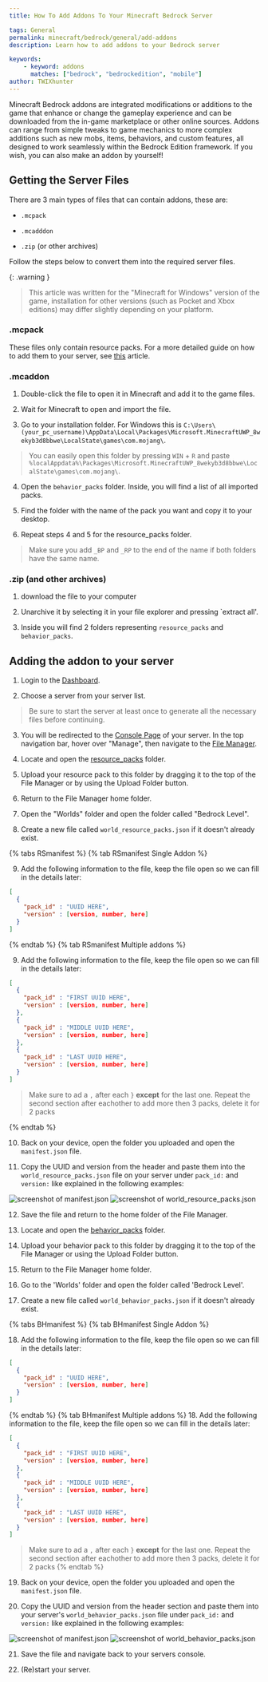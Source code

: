 ```yaml
---
title: How To Add Addons To Your Minecraft Bedrock Server

tags: General
permalink: minecraft/bedrock/general/add-addons
description: Learn how to add addons to your Bedrock server

keywords:
    - keyword: addons
      matches: ["bedrock", "bedrockedition", "mobile"]
author: TWIXhunter
---
```


Minecraft Bedrock addons are integrated modifications or additions to the game that enhance or change the gameplay experience and can be downloaded from the in-game marketplace or other online sources. Addons can range from simple tweaks to game mechanics to more complex additions such as new mobs, items, behaviors, and custom features, all designed to work seamlessly within the Bedrock Edition framework. If you wish, you can also make an addon by yourself!




## Getting the Server Files
There are 3 main types of files that can contain addons, these are:

 - `.mcpack`

 - `.mcadddon`

 - `.zip` (or other archives)

Follow the steps below to convert them into the required server files.

{: .warning }
> This article was written for the "Minecraft for Windows" version of the game, installation for other versions (such as Pocket and Xbox editions) may differ slightly depending on your platform.

### .mcpack
These files only contain resource packs. For a more detailed guide on how to add them to your server, see [this](https://kb.falixnodes.net/minecraft/bedrock/configuration/resource-pack) article.


### .mcaddon

1. Double-click the file to open it in Minecraft and add it to the game files.


2. Wait for Minecraft to open and import the file.

3. Go to your installation folder. For Windows this is `C:\Users\(your_pc_username)\AppData\Local\Packages\Microsoft.MinecraftUWP_8wekyb3d8bbwe\LocalState\games\com.mojang\`.


> You can easily open this folder by pressing `WIN` + `R` and paste `%localAppdata%\Packages\Microsoft.MinecraftUWP_8wekyb3d8bbwe\LocalState\games\com.mojang\`.

4. Open the `behavior_packs` folder. Inside, you will find a list of all imported packs.


5. Find the folder with the name of the pack you want and copy it to your desktop.

6. Repeat steps 4 and 5 for the resource_packs folder.
> Make sure you add `_BP` and `_RP` to the end of the name if both folders have the same name.


### .zip (and other archives)

1. download the file to your computer

2. Unarchive it by selecting it in your file explorer and pressing `extract all'.

3. Inside you will find 2 folders representing `resource_packs` and `behavior_packs`.


## Adding the addon to your server

1. Login to the [Dashboard](https://client.falixnodes.net/).

2. Choose a server from your server list.
> Be sure to start the server at least once to generate all the necessary files before continuing.

3. You will be redirected to the [Console Page](https://client.falixnodes.net/server/console) of your server. In the top navigation bar, hover over "Manage", then navigate to the [File Manager](https://client.falixnodes.net/server/filemanager).

4. Locate and open the [resource_packs](https://client.falixnodes.net/server/filemanager?dir=/resource_packs/) folder.

5. Upload your resource pack to this folder by dragging it to the top of the File Manager or by using the Upload Folder button.

6. Return to the File Manager home folder.

7. Open the "Worlds" folder and open the folder called "Bedrock Level".

8. Create a new file called `world_resource_packs.json` if it doesn't already exist.

{% tabs RSmanifest %}
{% tab RSmanifest Single Addon %}

9. Add the following information to the file, keep the file open so we can fill in the details later:
```json
[
  {
    "pack_id" : "UUID HERE",
    "version" : [version, number, here]
  }
]
```

{% endtab %}
{% tab RSmanifest Multiple addons %}


9. Add the following information to the file, keep the file open so we can fill in the details later:
```json
[
  {
    "pack_id" : "FIRST UUID HERE",
    "version" : [version, number, here]
  },
  {
    "pack_id" : "MIDDLE UUID HERE",
    "version" : [version, number, here]
  },
  {
    "pack_id" : "LAST UUID HERE",
    "version" : [version, number, here]
  }
]
```
> Make sure to ad a `,` after each `}` **except** for the last one.
> Repeat the second section after eachother to add more then 3 packs, delete it for 2 packs

{% endtab %}


10. Back on your device, open the folder you uploaded and open the `manifest.json` file.

11. Copy the UUID and version from the header and paste them into the `world_resource_packs.json` file on your server under `pack_id:` and `version:` like explained in the following examples:


![screenshot of manifest.json](content/assets/images/posts/add-adons/behavior-resource_packs_manifest.png)
![screenshot of world_resource_packs.json](content/assets/images/posts/add-adons/world_behavior-resource_packs.png)

12. Save the file and return to the home folder of the File Manager.


13. Locate and open the [behavior_packs](https://client.falixnodes.net/server/filemanager?dir=/behavior_packs/) folder.


14. Upload your behavior pack to this folder by dragging it to the top of the File Manager or using the Upload Folder button.

15. Return to the File Manager home folder.

16. Go to the 'Worlds' folder and open the folder called 'Bedrock Level'.

17. Create a new file called `world_behavior_packs.json` if it doesn't already exist.

{% tabs BHmanifest %}
{% tab BHmanifest Single Addon %}

18. Add the following information to the file, keep the file open so we can fill in the details later:
```json
[
  {
    "pack_id" : "UUID HERE",
    "version" : [version, number, here]
  }
]
```

{% endtab %}
{% tab BHmanifest Multiple addons %}
18. Add the following information to the file, keep the file open so we can fill in the details later:
```json
[
  {
    "pack_id" : "FIRST UUID HERE",
    "version" : [version, number, here]
  },
  {
    "pack_id" : "MIDDLE UUID HERE",
    "version" : [version, number, here]
  },
  {
    "pack_id" : "LAST UUID HERE",
    "version" : [version, number, here]
  }
]
```
> Make sure to ad a `,` after each `}` **except** for the last one.
> Repeat the second section after eachother to add more then 3 packs, delete it for 2 packs
{% endtab %}

19. Back on your device, open the folder you uploaded and open the `manifest.json` file.

20. Copy the UUID and version from the header section and paste them into your server's `world_behavior_packs.json` file under `pack_id:` and `version:` like explained in the following examples:


![screenshot of manifest.json](content/assets/images/posts/add-adons/behavior-resource_packs_manifest.png)
![screenshot of world_behavior_packs.json](content/assets/images/posts/add-adons/world_behavior-resource_packs.png)

21. Save the file and navigate back to your servers console.

22. (Re)start your server.